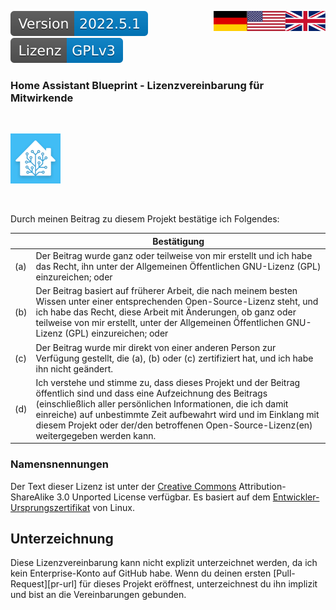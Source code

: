 <a href="CLA.en.md"><img src="../images/en.svg" valign="top" align="right"/></a>
<a href="CLA.de.md"><img src="../images/de.svg" valign="top" align="right"/></a>
[![Version][version-badge]][version-url]
[![License][license-badge]][license-url]
<!--
[![Bugs][bugs-badge]][bugs-url]
-->

### Home Assistant Blueprint - Lizenzvereinbarung für Mitwirkende
<br/>

[![Logo][logo]][project-url]

<br/>


Durch meinen Beitrag zu diesem Projekt bestätige ich Folgendes:

|     | Bestätigung |
|-----|-------------|
| (a) | Der Beitrag wurde ganz oder teilweise von mir erstellt und ich habe das Recht, ihn unter der Allgemeinen Öffentlichen GNU-Lizenz \(GPL\) einzureichen; oder|
| (b) | Der Beitrag basiert auf früherer Arbeit, die nach meinem besten Wissen unter einer entsprechenden Open-Source-Lizenz steht, und ich habe das Recht, diese Arbeit mit Änderungen, ob ganz oder teilweise von mir erstellt, unter der Allgemeinen Öffentlichen GNU-Lizenz (GPL) einzureichen; oder|
| (c) | Der Beitrag wurde mir direkt von einer anderen Person zur Verfügung gestellt, die (a), (b) oder (c) zertifiziert hat, und ich habe ihn nicht geändert.|
| (d) | Ich verstehe und stimme zu, dass dieses Projekt und der Beitrag öffentlich sind und dass eine Aufzeichnung des Beitrags (einschließlich aller persönlichen Informationen, die ich damit einreiche) auf unbestimmte Zeit aufbewahrt wird und im Einklang mit diesem Projekt oder der/den betroffenen Open-Source-Lizenz(en) weitergegeben werden kann. |

### Namensnennungen

Der Text dieser Lizenz ist unter der [Creative Commons][cc-url] Attribution-ShareAlike 3.0 Unported License verfügbar. Es basiert auf dem [Entwickler-Ursprungszertifikat][dco-url] von Linux.

## Unterzeichnung

Diese Lizenzvereinbarung kann nicht explizit unterzeichnet werden, da ich kein Enterprise-Konto auf GitHub habe. Wenn du deinen ersten [Pull-Request][pr-url] für dieses Projekt eröffnest, unterzeichnest du ihn implizit und bist an die Vereinbarungen gebunden.

<!-- MARKDOWN LINKS & IMAGES -->
<!-- https://www.markdownguide.org/basic-syntax/#reference-style-links -->
[logo]: ../images/hassio-icon.png
[project-url]: https://github.com/nixe64/Home-Assistant-Blueprint/

[license-badge]: ../images/license.de.svg
[license-url]: ../../LICENSE.md

[version-badge]: ../images/version.svg
[version-url]: https://github.com/nixe64/Home-Assistant-Blueprint/releases

[issues-url]: https://github.com/nixe64/Home-Assistant-Blueprint/issues
[bugs-badge]: https://img.shields.io/github/issues/nixe64/Home-Assistant-Blueprint/bug.svg?label=Fehlerberichte&color=informational
[bugs-url]: https://github.com/nixe64/Home-Assistant-Blueprint/issues?utf8=✓&q=is%3Aissue+is%3Aopen+label%3Abug

[cc-url]: http://creativecommons.org/licenses/by-sa/3.0/
[dco-url]: http://elinux.org/Developer_Certificate_Of_Origin